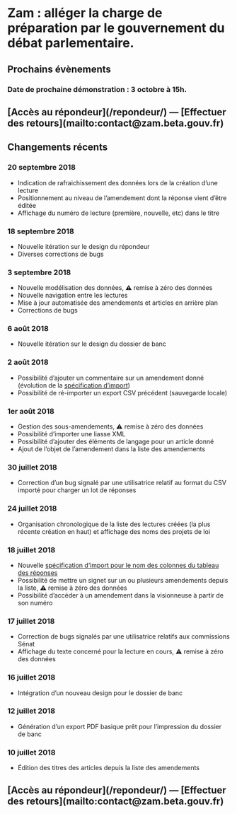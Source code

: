 # Zam : alléger la charge de préparation par le gouvernement du débat parlementaire.

## Prochains évènements

### Date de prochaine démonstration : 3 octobre à 15h.

<h2 class="center">[Accès au répondeur](/repondeur/) — [Effectuer des retours](mailto:contact@zam.beta.gouv.fr)</h2>

## Changements récents

### 20 septembre 2018

*   Indication de rafraichissement des données lors de la création d’une lecture
*   Positionnement au niveau de l’amendement dont la réponse vient d’être éditée
*   Affichage du numéro de lecture (première, nouvelle, etc) dans le titre

### 18 septembre 2018

*   Nouvelle itération sur le design du répondeur
*   Diverses corrections de bugs

### 3 septembre 2018

*   Nouvelle modélisation des données, ⚠︎ remise à zéro des données
*   Nouvelle navigation entre les lectures
*   Mise à jour automatisée des amendements et articles en arrière plan
*   Corrections de bugs

### 6 août 2018

*   Nouvelle itération sur le design du dossier de banc

### 2 août 2018

*   Possibilité d’ajouter un commentaire sur un amendement donné (évolution de la [spécification d’import](https://github.com/betagouv/zam/wiki/Sp%C3%A9cification-import-r%C3%A9ponses))
*   Possibilité de ré-importer un export CSV précédent (sauvegarde locale)

### 1er août 2018

*   Gestion des sous-amendements, ⚠︎ remise à zéro des données
*   Possibilité d’importer une liasse XML
*   Possibilité d’ajouter des éléments de langage pour un article donné
*   Ajout de l’objet de l’amendement dans la liste des amendements

### 30 juillet 2018

*   Correction d’un bug signalé par une utilisatrice relatif au format du CSV importé pour charger un lot de réponses

### 24 juillet 2018

*   Organisation chronologique de la liste des lectures créées (la plus récente création en haut) et affichage des noms des projets de loi

### 18 juillet 2018

*   Nouvelle [spécification d’import pour le nom des colonnes du tableau des réponses](https://github.com/betagouv/zam/wiki/Sp%C3%A9cification-import-r%C3%A9ponses)
*   Possibilité de mettre un signet sur un ou plusieurs amendements depuis la liste, ⚠︎ remise à zéro des données
*   Possibilité d’accéder à un amendement dans la visionneuse à partir de son numéro

### 17 juillet 2018

*   Correction de bugs signalés par une utilisatrice relatifs aux commissions Sénat
*   Affichage du texte concerné pour la lecture en cours, ⚠︎ remise à zéro des données

### 16 juillet 2018

*   Intégration d’un nouveau design pour le dossier de banc

### 12 juillet 2018

*   Génération d’un export PDF basique prêt pour l’impression du dossier de banc

### 10 juillet 2018

*   Édition des titres des articles depuis la liste des amendements

<h2 class="center">[Accès au répondeur](/repondeur/) — [Effectuer des retours](mailto:contact@zam.beta.gouv.fr)</h2>
